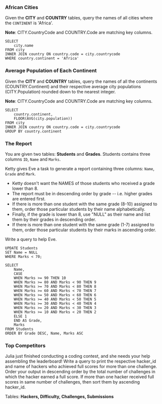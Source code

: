 ### African Cities

Given the **CITY** and **COUNTRY** tables, query the names of all cities where the `CONTINENT` is 'Africa'.

**Note**: CITY.CountryCode and COUNTRY.Code are matching key columns.
<br>

    SELECT
        city.name
    FROM city
    INNER JOIN country ON country.code = city.countrycode
    WHERE country.continent = 'Africa'


### Average Population of Each Continent

Given the **CITY** and **COUNTRY** tables, query the names of all the continents (COUNTRY.Continent) and their respective average city populations (CITY.Population) rounded down to the nearest integer.

**Note**: CITY.CountryCode and COUNTRY.Code are matching key columns.
<br>

    SELECT
        country.continent,
        FLOOR(AVG(city.population))
    FROM city
    INNER JOIN country ON country.code = city.countrycode
    GROUP BY country.continent

### The Report

You are given two tables: **Students** and **Grades**. Students contains three columns `ID`, `Name` and `Marks`.

Ketty gives Eve a task to generate a report containing three columns: `Name`, `Grade` and `Mark`. 

- Ketty doesn't want the NAMES of those students who received a grade lower than 8. 
- The report must be in descending order by grade -- i.e. higher grades are entered first. 
- If there is more than one student with the same grade (8-10) assigned to them, order those particular students by their name alphabetically. 
- Finally, if the grade is lower than 8, use "NULL" as their name and list them by their grades in descending order. 
- If there is more than one student with the same grade (1-7) assigned to them, order those particular students by their marks in ascending order.

Write a query to help Eve.
<br>

    UPDATE Students
    SET Name = NULL
    WHERE Marks < 70;

    SELECT
        Name,
        CASE
        WHEN Marks >= 90 THEN 10
        WHEN Marks >= 80 AND Marks < 90 THEN 9
        WHEN Marks >= 70 AND Marks < 80 THEN 8
        WHEN Marks >= 60 AND Marks < 70 THEN 7
        WHEN Marks >= 50 AND Marks < 60 THEN 6
        WHEN Marks >= 40 AND Marks < 50 THEN 5
        WHEN Marks >= 30 AND Marks < 40 THEN 4
        WHEN Marks >= 20 AND Marks < 30 THEN 3
        WHEN Marks >= 10 AND Marks < 20 THEN 2
        ELSE 1
        END AS Grade,
        Marks
    FROM Students
    ORDER BY Grade DESC, Name, Marks ASC


### Top Competitors

Julia just finished conducting a coding contest, and she needs your help assembling the leaderboard! Write a query to print the respective hacker_id and name of hackers who achieved full scores for more than one challenge. Order your output in descending order by the total number of challenges in which the hacker earned a full score. If more than one hacker received full scores in same number of challenges, then sort them by ascending hacker_id.

Tables: **Hackers, Difficulty, Challenges, Submissions** 
<br>






